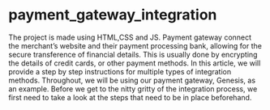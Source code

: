 # payment_gateway_integration 
The project is made using HTML,CSS and JS.
Payment gateway connect the merchant’s website and their payment processing bank, allowing for the secure transference of financial details. This is usually done by encrypting the details of credit cards, or other payment methods. In this article, we will provide a step by step instructions for multiple types of integration methods. Throughout, we will be using our payment gateway, Genesis, as an example. Before we get to the nitty gritty of the integration process, we first need to take a look at the steps that need to be in place beforehand.
